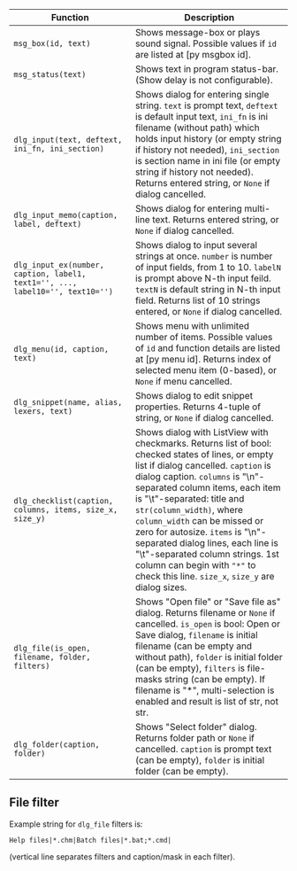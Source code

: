 Function | Description
---------|------------
`msg_box(id, text)` | Shows message-box or plays sound signal. Possible values if `id` are listed at [py msgbox id].
`msg_status(text)` | Shows text in program status-bar. (Show delay is not configurable). 
`dlg_input(text, deftext, ini_fn, ini_section)` | Shows dialog for entering single string. `text` is prompt text, `deftext` is default input text, `ini_fn` is ini filename (without path) which holds input history (or empty string if history not needed), `ini_section` is section name in ini file (or empty string if history not needed). Returns entered string, or `None` if dialog cancelled.
`dlg_input_memo(caption, label, deftext)` | Shows dialog for entering multi-line text. Returns entered string, or `None` if dialog cancelled.
`dlg_input_ex(number, caption, label1, text1='', ..., label10='', text10='')` | Shows dialog to input several strings at once. `number` is number of input fields, from 1 to 10. `labelN` is prompt above N-th input feild. `textN` is default string in N-th input field. Returns list of 10 strings entered, or `None` if dialog cancelled.
`dlg_menu(id, caption, text)` | Shows menu with unlimited number of items. Possible values of `id` and function details are listed at [py menu id]. Returns index of selected menu item (0-based), or `None` if menu cancelled.
`dlg_snippet(name, alias, lexers, text)` | Shows dialog to edit snippet properties. Returns 4-tuple of string, or `None` if dialog cancelled.
`dlg_checklist(caption, columns, items, size_x, size_y)` | Shows dialog with ListView with checkmarks. Returns list of bool: checked states of lines, or empty list if dialog cancelled. `caption` is dialog caption. `columns` is "\n"-separated column items, each item is "\t"-separated: title and `str(column_width)`, where `column_width` can be missed or zero for autosize. `items` is "\n"-separated dialog lines, each line is "\t"-separated column strings. 1st column can begin with `"*"` to check this line. `size_x`, `size_y` are dialog sizes.
`dlg_file(is_open, filename, folder, filters)` | Shows "Open file" or "Save file as" dialog. Returns filename or `None` if cancelled. `is_open` is bool: Open or Save dialog, `filename` is initial filename (can be empty and without path), `folder` is initial folder (can be empty), `filters` is file-masks string (can be empty). If filename is "*", multi-selection is enabled and result is list of str, not str.  
`dlg_folder(caption, folder)` | Shows "Select folder" dialog. Returns folder path or `None` if cancelled. `caption` is prompt text (can be empty), `folder` is initial folder (can be empty).

File filter
-----------

Example string for `dlg_file` filters is:
 
    Help files|*.chm|Batch files|*.bat;*.cmd|
    
(vertical line separates filters and caption/mask in each filter).
